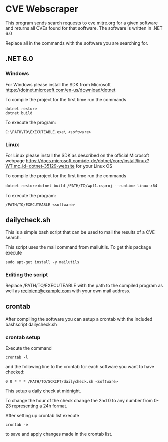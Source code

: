 # CVE Webscraper

This program sends search requests to cve.mitre.org for a given software and returns all CVEs found for that software. 
The software is written in .NET 6.0

Replace all <software> in the commands with the software you are searching for.

## .NET 6.0
### Windows

For Windows please install the SDK from Microsoft https://dotnet.microsoft.com/en-us/download/dotnet

To compile the project for the first time run the commands

`dotnet restore`<br>`dotnet build`

To execute the program:

`C:\PATH\TO\EXECUTEABLE.exe\ <software>`

### Linux

For Linux please install the SDK as described on the official Microsoft webpage https://docs.microsoft.com/de-de/dotnet/core/install/linux?WT.mc_id=dotnet-35129-website for your Linux OS

To compile the project for the first time run the commands

`dotnet restore`
`dotnet build /PATH/TO/wpf1.csproj --runtime linux-x64`

To execute the program: 

`/PATH/TO/EXECUTEABLE <software>`

## dailycheck.sh

This is a simple bash script that can be used to mail the results of a CVE search.

This script uses the mail command from mailultils. To get this package execute

`sudo apt-get install -y mailutils`

### Editing the script

Replace /PATH/TO/EXECUTEABLE with the path to the compiled program as well as recipient@example.com with your own mail address.

## crontab

After compiling the software you can setup a crontab with the included bashscript dailycheck.sh

### crontab setup

Execute the command

`crontab -l`

and the following line to the crontab for each software you want to have checked:

`0 0 * * * /PATH/TO/SCRIPT/dailycheck.sh <software>`

This setup a daily check at midnight.

To change the hour of the check change the 2nd 0 to any number from 0-23 representing a 24h format.

After setting up crontab list execute 

`crontab -e`

to save and apply changes made in the crontab list.


